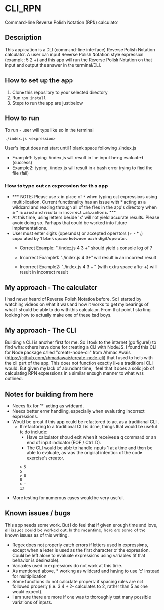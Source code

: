 # CLI_RPN
Command-line Reverse Polish Notation (RPN) calculator

## Description
This application is a CLI (command-line interface) Reverse Polish Notation calculator. A user can input Reverse Polish Notation style expression (example: 5 2 +) and this app will run the Reverse Polish Notation on that input and output the answer in the terminal/CLI. 


## How to set up the app
1. Clone this repository to your selected directory
2. Run ``` npm install ```
3. Steps to run the app are just below


## How to run
To run - user will type like so in the terminal 
```
./index.js <expression>
```

User's input does not start until 1 blank space following ./index.js
- Example1: typing ./index.js <expression> will result in the input being evaluated (success)
- Example2: typing ./index.js<expression> will result in a bash error trying to find the file (fail)


### How to type out an expression for this app
- *** NOTE: Please use ```x``` in place of ```*``` when typing out expressions using multiplication. Current functionality has an issue with * acting as a wildcard and reading through all of the files in the app's directory when a * is used and results in incorrect calculations. ***
- At this time, using letters beside 'x' will not yield accurate results. Please avoid doing so.  Parhaps that could be worked into future implementations.
- User must enter digits (operands) or accepted operators (+ - * /) separated by 1 blank space between each digit/operator.
    - Correct Example: "./index.js 4 3 +" should yield a console log of 7

    - Incorrect Example1: "./index.js 4 3+" will result in an incorrect result
    - Incorrect Example2: "./index.js 4 3 + " (with extra space after +) will result in incorrect result


## My approach - The calculator
I had never heard of Reverse Polish Notation before. So I started by watching videos on what it was and how it works to get my bearings of what I should be able to do with this calculator. From that point I starting looking how to actually make one of these bad boys.


## My approach - The CLI
Building a CLI is another first for me. So I took to the internet (go figure!) to find what others have done for creating a CLI with NodeJS. I found this CLI for Node package called "create-node-cli" from Ahmad Awais (https://github.com/ahmadawais/create-node-cli) that I used to help with the cli part of the app. This does not function exactly like a traditional CLI would. But given my lack of abundant time, I feel that it does a solid job of calculating RPN expressions in a similar enough manner to what was outlined. 


## Notes for building from here
- Needs fix for '*' acting as wildcard.
- Needs better error handling, especially when evaluating incorrect expressions.
- Would be great if this app could be refactored to act as a traditional CLI .
    - If refactoring to a traditional CLI is done, things that would be useful to do include:
        - Have calculator should exit when it receives a q command or an end of input indicator (EOF / Ctrl+D).
        - The CLI would be able to handle inputs 1 at a time and then be able to evaluate, as was the original intention of the code exercise's creator. 
        ```
        > 5 
        5
        > 8
        8
        > +
        13
        ```
- More testing for numerous cases would be very useful.


## Known issues / bugs
This app needs some work. But I do feel that if given enough time and love, all issues could be worked out. In the meantime, here are some of the known issues as of this writing.

- Regex does not properly catch errors if letters used in expressions, except when a letter is used as the first character of the expression. Could be left alone to evaluate expressions using variables (if that behavior is desireable).
- Variables used in expressions do not work at this time.
- As mentioned above, * working as wildcard and having to use 'x' instead for multiplication.
- Some functions do not calculate properly if spacing rules are not followed properly (i.e. 3 4 + 2-  calculates to 2, rather than 5 as one would expect).
- I am sure there are more if one was to thoroughly test many possible variations of inputs.
